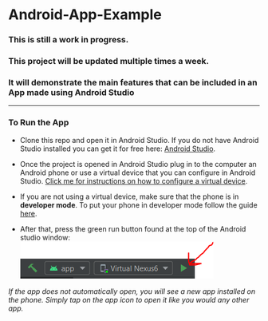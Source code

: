# Android-App-Example #

### This is still a work in progress. 

### This project will be updated multiple times a week.
 
### It will demonstrate the main features that can be included in an App made using Android Studio 
---------

### To Run the App ###
* Clone this repo and open it in Android Studio. 
If you do not have Android Studio installed you can get it for free here: [Android Studio](https://developer.android.com/studio).

* Once the project is opened in Android Studio plug in to the computer an Android phone or use a virtual device that you can configure in Android Studio. [Click me for instructions on how to configure a virtual device](https://www.youtube.com/watch?v=o7xiI6ogeDs). 

* If you are not using a virtual device, make sure that the phone is in **developer mode**. 
To put your phone in developer mode follow the guide [here](https://www.digitaltrends.com/mobile/how-to-get-developer-options-on-android/).

* After that, press the green run button found at the top of the Android studio window: 
![Image link failed](images/run_button.PNG)

*If the app does not automatically open, you will see a new app installed on the phone. Simply tap on the app icon to open it like you would any other app.* 
